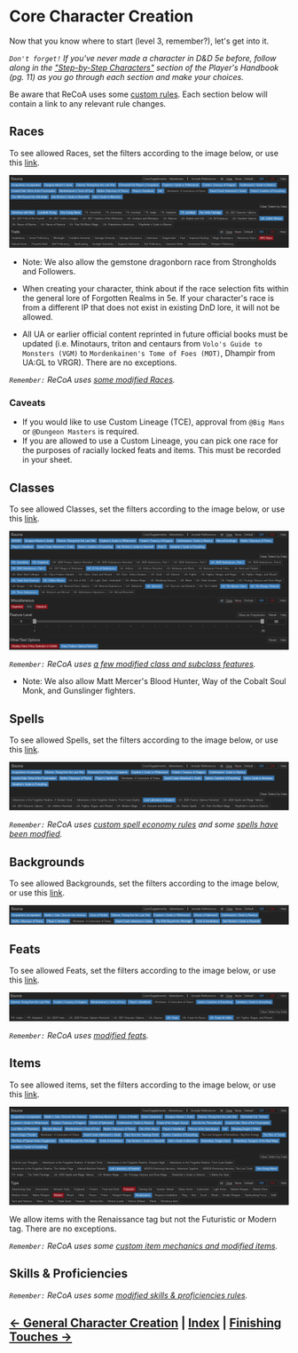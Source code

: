 # Core Character Creation
Now that you know where to start (level 3, remember?), let's get into it.

*`Don't forget!` If you've never made a character in D&D 5e before, follow along in the ["Step-by-Step Characters"](https://5etools-mirror-1.github.io/quickreference.html#bookref-quick,0,step-by-step%20characters) section of the Player's Handbook (pg. 11) as you go through each section and make your choices.*

Be aware that ReCoA uses some [custom rules](../modified_mechanics/rules.md). Each section below will contain a link to any relevant rule changes.

## Races
To see allowed Races, set the filters according to the image below, or use this [link](https://5e.tools/races.html#aarakocra_eepc,flstsource:awm=1~lr=1~oga=1~psz=1~scc=0~ttp=1~uagothicheroes=1,flopsource:extend).

![](../assets/allowed_races.png)

* Note: We also allow the gemstone dragonborn race from Strongholds and Followers.
 
* When creating your character, think about if the race selection fits within the general lore of Forgotten Realms in 5e. If your character's race is from a different IP that does not exist in existing DnD lore, it will not be allowed.  
* All UA or earlier official content reprinted in future official books must be updated (i.e. Minotaurs, triton and centaurs from `Volo's Guide to Monsters (VGM)` to `Mordenkainen's Tome of Foes (MOT)`, Dhampir from UA:GL to VRGR). There are no exceptions.

*`Remember:` ReCoA uses [some modified Races](../modified_mechanics/races.md).*

### Caveats
* If you would like to use Custom Lineage (TCE), approval from `@Big Mans` or `@Dungeon Masters` is required.
* If you are allowed to use a Custom Lineage, you can pick one race for the purposes of racially locked feats and items. This must be recorded in your sheet.

## Classes

To see allowed Classes, set the filters according to the image below, or use this [link](https://5e.tools/classes.html#artificer_tce,flstsource:psa=1~psk=1~ua2020subclassespt3=1~ua2020subclassespt5=1~uaatrioofsubclasses=1~uagiantsoulsorcerer=1~uagothicheroes=1~uasorcerer=1~uathemysticclass=1~uatherangerrevised=1~uathreesubclasses=1,flopsource:extend).

![](../assets/allowed_classes.png)

*`Remember:` ReCoA uses [a few modified class and subclass features](../modified_mechanics/classes.md).*
* Note: We also allow Matt Mercer's Blood Hunter, Way of the Cobalt Soul Monk, and Gunslinger fighters.

## Spells

To see allowed Spells, set the filters according to the image below, or use this [link](https://5e.tools/spells.html#abi-dalzim's%20horrid%20wilting_xge,flstsource:llk=1~scc=0,flopsource:extend).

![](../assets/allowed_spells.png)

*`Remember:` ReCoA uses [custom spell economy rules](../modified_mechanics/combat.md#spellcasting-economy) and some [spells have been modfied](../modified_mechanics/spells.md).*

## Backgrounds

To see allowed Backgrounds, set the filters according to the image below, or use this [link](https://5e.tools/backgrounds.html#acolyte_phb,flstsource:scc=0,flopsource:extend).

![](../assets/allowed_backgrounds.png)

## Feats

To see allowed Feats, set the filters according to the image below, or use this [link](https://5e.tools/feats.html#aberrant%20dragonmark_erlw,flstsource:uafeatsforskills=1~uafeats=1~scc=0,flopsource:extend).

![](../assets/allowed_feats.png)

*`Remember:` ReCoA uses [modified feats](../modified_mechanics/feats.md).*

## Items

To see allowed items, set the filters according to the image below, or use this [link](https://5e.tools/items.html#chain%20mail_phb,flstsource:llk=1~oga=1~rmbre=0,flopsource:extend,flsttype:renaissance=0~treasure=0,floptype:extend).

![](../assets/allowed_items.png)

We allow items with the Renaissance tag but not the Futuristic or Modern tag. There are no exceptions.

*`Remember:` ReCoA uses some [custom item mechanics and modified items](../modified_mechanics/items.md).*

## Skills & Proficiencies

*`Remember:` ReCoA uses some [modified skills & proficiencies rules](../modified_mechanics/skills_proficiencies.md).*

## [← General Character Creation](1_general_character_creation.md) | [Index](0_creation_guide.md) | [Finishing Touches →](3_finishing_touches.md)
